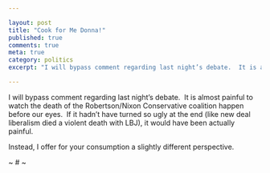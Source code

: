 ```yaml
---

layout: post
title: "Cook for Me Donna!"
published: true
comments: true
meta: true
category: politics
excerpt: "I will bypass comment regarding last night’s debate.  It is almost painful to watch the death of the Robertson/Nixon Conservative coalition happen before our eyes.  If it hadn’t have turned so ugly at the end (like new deal liberalism died a violent death with LBJ), it would have been actually painful. "

---
```


I will bypass comment regarding last night’s debate.  It is almost painful to watch the death of the Robertson/Nixon Conservative coalition happen before our eyes.  If it hadn’t have turned so ugly at the end (like new deal liberalism died a violent death with LBJ), it would have been actually painful.  

Instead, I offer for your consumption a slightly different perspective.

[][1]

 [1]: http://www.youtube.com/v/D-__IdzH1b8&hl=en&fs=1 "Click here to block this object with Adblock Plus"

~ # ~